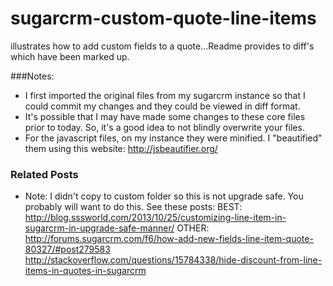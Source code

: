 sugarcrm-custom-quote-line-items
================================

illustrates how to add custom fields to a quote...Readme provides to diff's which have been marked up.


###Notes:
- I first imported the original files from my sugarcrm instance so that I could commit my changes and they could be viewed in diff format.
- It's possible that I may have made some changes to these core files prior to today.  So, it's a good idea to not blindly overwrite your files.
- For the javascript files, on my instance they were minified.  I "beautified" them using this website: http://jsbeautifier.org/

### Related Posts
- Note: I didn't copy to custom folder so this is not upgrade safe.  You probably will want to do this.  See these posts:
BEST: http://blog.sssworld.com/2013/10/25/customizing-line-item-in-sugarcrm-in-upgrade-safe-manner/
OTHER:
http://forums.sugarcrm.com/f6/how-add-new-fields-line-item-quote-80327/#post279583
http://stackoverflow.com/questions/15784338/hide-discount-from-line-items-in-quotes-in-sugarcrm
